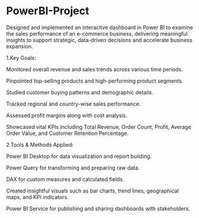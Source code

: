 # PowerBI-Project
Designed and implemented an interactive dashboard in Power BI to examine the sales performance of an e-commerce business, delivering meaningful insights to support strategic, data-driven decisions and accelerate business expansion.

1.Key Goals:

Monitored overall revenue and sales trends across various time periods.

Pinpointed top-selling products and high-performing product segments.

Studied customer buying patterns and demographic details.

Tracked regional and country-wise sales performance.

Assessed profit margins along with cost analysis.

Showcased vital KPIs including Total Revenue, Order Count, Profit, Average Order Value, and Customer Retention Percentage.

2.Tools & Methods Applied:

Power BI Desktop for data visualization and report building.

Power Query for transforming and preparing raw data.

DAX for custom measures and calculated fields.

Created insightful visuals such as bar charts, trend lines, geographical maps, and KPI indicators.

Power BI Service for publishing and sharing dashboards with stakeholders.

